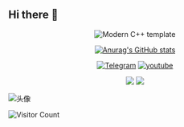 ## Hi there 👋

<div id="title" align=center>

![Modern C++ template][github-sub-title:img]

[![Anurag's GitHub stats](https://github-readme-stats.vercel.app/api?username=yuzi-ljb&show_icons=true&theme=tokyonight)](https://b23.tv/iEJTnPp)

[![Telegram](https://img.shields.io/badge/%E7%9F%A5%E4%B9%8E-mq%E7%99%BD-yello)](https://t.me/yuzi_ljb)
[![youtube](https://img.shields.io/badge/video-YouTube-red)]((https://www.youtube.com/@yuziyu-zs4xe))


![](https://img.shields.io/badge/性格-内向-pink) 
![](https://img.shields.io/badge/爱好-二次元-red)

</div>

![头像](image/头像.jpg)

![Visitor Count](https://profile-counter.glitch.me/yuzi-ljb/count.svg)

[github-sub-title:img]: https://readme-typing-svg.herokuapp.com?font=Segoe+Script&center=true&lines=yizi-ljb.
